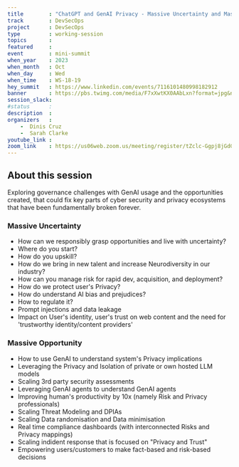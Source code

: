 ```yaml
---
title        : "ChatGPT and GenAI Privacy - Massive Uncertainty and Massive Opportunity"
track        : DevSecOps
project      : DevSecOps
type         : working-session
topics       :
featured     :
event        : mini-summit
when_year    : 2023
when_month   : Oct
when_day     : Wed
when_time    : WS-18-19
hey_summit   : https://www.linkedin.com/events/7116101480998182912
banner       : https://pbs.twimg.com/media/F7xXwtKX0AAbLxn?format=jpg&name=medium
session_slack:
#status      : 
description  :
organizers   :
    -  Dinis Cruz   
    -  Sarah Clarke
youtube_link : 
zoom_link    : https://us06web.zoom.us/meeting/register/tZclc-Ggpj8jGdGKNJoRA2YdYHvoNNL98b3u
---
```


## About this session

Exploring governance challenges with GenAI usage and the opportunities created, that could fix key parts of cyber security and privacy ecosystems that have been fundamentally broken forever. 

### Massive Uncertainty

 - How can we responsibly grasp opportunities and live with uncertainty? 
 - Where do you start?
 - How do you upskill?
 - How do we bring in new talent and increase Neurodiversity in our industry?
 - How can you manage risk for rapid dev, acquisition, and deployment?
 - How do we protect user's Privacy?
 - How do understand AI bias and prejudices?
 - How to regulate it?
 - Prompt injections and data leakage
 - Impact on User's identity, user's trust on web content and the need for 'trustworthy identity/content providers'

### Massive Opportunity

 - How to use GenAI to understand system's Privacy implications
 - Leveraging the Privacy and Isolation of private or own hosted LLM models
 - Scaling 3rd party security assessments
 - Leveraging GenAI agents to understand GenAI agents
 - Improving human's productivity by 10x (namely Risk and Privacy professionals)
 - Scaling Threat Modeling and DPIAs
 - Scaling Data randomisation and Data minimisation
 - Real time compliance dashboards (with interconnected Risks and Privacy mappings)
 - Scaling indident response that is focused on "Privacy and Trust"
 - Empowering users/customers to make fact-based and risk-based decisions
